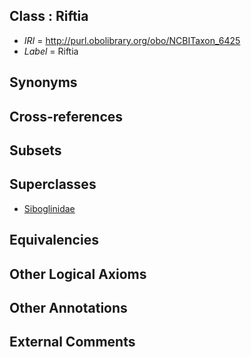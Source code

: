 
## Class : Riftia

 * *IRI* = http://purl.obolibrary.org/obo/NCBITaxon_6425
 * *Label* = Riftia

## Synonyms


## Cross-references


## Subsets


## Superclasses

 * [Siboglinidae](../../NCBITaxon/24/NCBITaxon_41324.md)

## Equivalencies


## Other Logical Axioms


## Other Annotations


## External Comments

